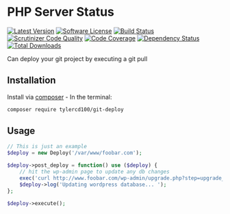 # PHP Server Status
[![Latest Version](https://img.shields.io/github/release/tylercd100/git-deploy.svg?style=flat-square)](https://github.com/tylercd100/git-deploy/releases)
[![Software License](https://img.shields.io/badge/license-MIT-brightgreen.svg?style=flat-square)](LICENSE.md)
[![Build Status](https://travis-ci.org/tylercd100/git-deploy.svg?branch=master)](https://travis-ci.org/tylercd100/git-deploy)
[![Scrutinizer Code Quality](https://scrutinizer-ci.com/g/tylercd100/git-deploy/badges/quality-score.png?b=master)](https://scrutinizer-ci.com/g/tylercd100/git-deploy/?branch=master)
[![Code Coverage](https://scrutinizer-ci.com/g/tylercd100/git-deploy/badges/coverage.png?b=master)](https://scrutinizer-ci.com/g/tylercd100/git-deploy/?branch=master)
[![Dependency Status](https://www.versioneye.com/user/projects/56f3252c35630e0029db0187/badge.svg?style=flat)](https://www.versioneye.com/user/projects/56f3252c35630e0029db0187)
[![Total Downloads](https://img.shields.io/packagist/dt/tylercd100/git-deploy.svg?style=flat-square)](https://packagist.org/packages/tylercd100/git-deploy)

Can deploy your git project by executing a git pull

## Installation

Install via [composer](https://getcomposer.org/) - In the terminal:
```bash
composer require tylercd100/git-deploy
```

## Usage

```php
// This is just an example
$deploy = new Deploy('/var/www/foobar.com');

$deploy->post_deploy = function() use ($deploy) {
    // hit the wp-admin page to update any db changes
    exec('curl http://www.foobar.com/wp-admin/upgrade.php?step=upgrade_db');
    $deploy->log('Updating wordpress database... ');
};

$deploy->execute();

```